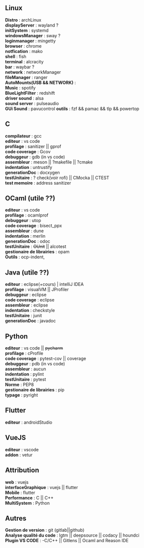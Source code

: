 ## Linux
**Distro** : archLinux  
**displayServer** : wayland  ?  
**initSystem** : systemd  
**windowsManager** : sway  ?  
**loginmanager** : mingetty  
**browser** : chrome  
**notfication** : mako  
**shell** : fish  
**terminal** : alcracity  
**bar** : waybar  ?  
**network** : networkManager  
**fileManager** : ranger  
**AutoMounts(USB && NETWORK)** :  
**Music** : spotify  
**BlueLightFilter** : redshift  
**driver sound** : alsa  
**sound server** : pulseaudio  
**GUi Sound** : pavucontrol
**outils** : fzf && pamac && tlp && powertop

## C

**compilateur** : gcc  
**editeur** : vs code  
**profilage** : sanitizer || gprof  
**code coverage** : Gcov  
**debuggeur** : gdb (in vs code)  
**assembleur** :  meson || ?makefile || ?cmake   
**indentation** : untrustify  
**generationDoc** : docxygen  
**testUnitaire** : ?  check(voir rofi)  || CMocka || CTEST  
**test memoire** : address sanitizer  

## OCaml (utile ??)

**editeur** : vs code  
**profilage** : ocamlprof  
**debuggeur** : utop  
**code coverage** : bisect_ppx  
**assembleur** : dune  
**indentation** : merlin  
**generationDoc** : odoc  
**testUnitaire** : ~~OUnit~~ || alcotest  
**gestionaire de librairies** : opam  
**Outils** : ocp-indent,  

## Java (utile ??)

**editeur** : eclipse(+cours) | intelliJ IDEA  
**profilage** : visualVM || JProfiler  
**debuggeur** : eclipse  
**code coverage** : eclipse  
**assembleur** : eclipse  
**indentation** : checkstyle  
**testUnitaire** : junit  
**generationDoc** : javadoc  

## Python
**editeur** : vs code  || ~~pycharm~~  
**profilage** : cProfile  
**code coverage** : pytest-cov || coverage  
**debuggeur** : pdb (in vs code)   
**assembleur** :   aucun  
**indentation** : pylint  
**testUnitaire** : pytest  
**Norme** : PEP8  
**gestionaire de librairies** : pip  
**typage** : pyright  

## Flutter
**editeur** : androidStudio  

## VueJS
**editeur** : vscode  
**addon** : vetur  

## Attribution
**web** : vuejs  
**interfaceGraphique** : vuejs || flutter  
**Mobile** : flutter  
**Performance** : C  || C++  
**MultiSystem** : Python  

## Autres
**Gestion de version** : git (gitlab||github)  
**Analyse qualité du code** : lgtm || deepsource || codacy || houndci  
**Plugin VS CODE** :   -C/C++ || Gitlens || Ocaml and Reason IDE  

